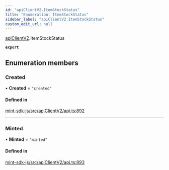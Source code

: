 ```yaml
---
id: "apiClientV2.ItemStockStatus"
title: "Enumeration: ItemStockStatus"
sidebar_label: "apiClientV2.ItemStockStatus"
custom_edit_url: null
---
```


[apiClientV2](../modules/apiClientV2).ItemStockStatus

**`export`**

## Enumeration members

### Created

• **Created** = `"created"`

#### Defined in

[mint-sdk-js/src/apiClientV2/api.ts:892](https://github.com/KyuzanInc/mint-sdk-js/blob/116138b/src/apiClientV2/api.ts#L892)

___

### Minted

• **Minted** = `"minted"`

#### Defined in

[mint-sdk-js/src/apiClientV2/api.ts:893](https://github.com/KyuzanInc/mint-sdk-js/blob/116138b/src/apiClientV2/api.ts#L893)
